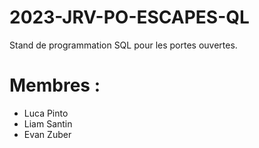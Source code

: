 # 2023-JRV-PO-ESCAPES-QL
Stand de programmation SQL pour les portes ouvertes.
# Membres :
- Luca Pinto
- Liam Santin
- Evan Zuber
